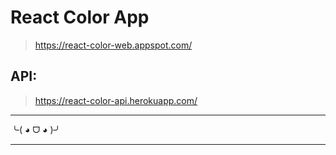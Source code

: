 # React Color App

> https://react-color-web.appspot.com/

## API:
> https://react-color-api.herokuapp.com/

---

╰( ◕ ᗜ ◕ )╯

---
